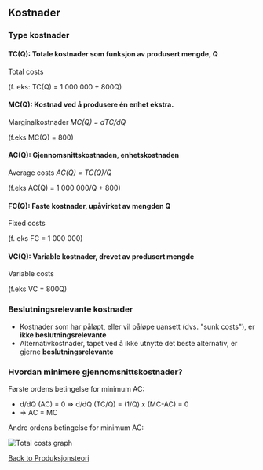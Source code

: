 
## Kostnader

### Type kostnader

#### TC(Q): Totale kostnader som funksjon av produsert mengde, Q

Total costs

(f. eks: TC(Q) = 1 000 000 + 800Q)

#### MC(Q): Kostnad ved å produsere én enhet ekstra.

Marginalkostnader
_MC(Q) = dTC/dQ_

(f.eks MC(Q) = 800)

#### AC(Q): Gjennomsnittskostnaden, enhetskostnaden

Average costs
_AC(Q) = TC(Q)/Q_

(f.eks AC(Q) = 1 000 000/Q + 800)

#### FC(Q): Faste kostnader, upåvirket av mengden Q

Fixed costs

(f. eks FC = 1 000 000)

#### VC(Q): Variable kostnader, drevet av produsert mengde 

Variable costs

(f.eks VC = 800Q)

### Beslutningsrelevante kostnader

- Kostnader som har påløpt, eller vil påløpe uansett (dvs. "sunk costs"), er **ikke beslutningsrelevante**
- Alternativkostnader, tapet ved å ikke utnytte det beste alternativ, er gjerne **beslutningsrelevante**

### Hvordan minimere gjennomsnittskostnader?

Første ordens betingelse for minimum AC:
- d/dQ (AC) = 0 => d/dQ (TC/Q) = (1/Q) x (MC-AC) = 0
- => AC = MC

Andre ordens betingelse for minimum AC:

![Total costs graph](https://image.slidesharecdn.com/microeconomics-cost-functions-110208053027-phpapp02/95/microeconomics-cost-functions-29-638.jpg?cb=1484748550)

[Back to Produksjonsteori](Produksjonsteori)
